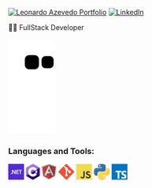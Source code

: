 [![Leonardo Azevedo Portfolio](https://img.shields.io/static/v1?label=My%20portfolio&message=%20&color=d39176&style=flat-square&logoColor=white&logo=Github-Actions)](https://leozinnnn3.github.io/Portfolio/)
[![LinkedIn](https://img.shields.io/static/v1?label=LinkedIn&message=%20&color=blue&logo=LinkedIn&style=flat-square&logoColor=white)](https://www.linkedin.com/in/leonardo-lima-azevedo-93b888143/)

👨‍💻 FullStack Developer

![Snake animation](https://github.com/Leozinnnn3/Leozinnnn3/blob/output/github-contribution-grid-snake.svg)

### Languages and Tools:

<a  title="dotNet"><img src="icons/dotnet.png" /></a>
<a  title="C#"><img src="icons/csharp.png" /></a>
<a  title="Angular"><img src="icons/angular.png" /></a>
<a  title="Angular"><img src="icons/git.png" /></a>
<a  title="Angular"><img src="icons/javascript.png" /></a>
<a  title="Angular"><img src="icons/python.png" /></a>
<a  title="Angular"><img src="icons/typescript.png" /></a>

<br />
<br />
